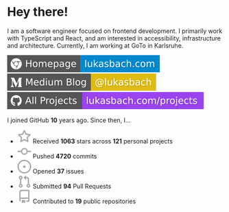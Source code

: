 # Hey there!

I am a software engineer focused on frontend development. I primarily work with TypeScript and React, and am interested in accessibility, infrastructure and architecture. Currently, I am working at GoTo in Karlsruhe.

[![Homepage](./icons/homepage.svg)](https://lukasbach.com)
[![Medium Blog](./icons/medium.svg)](https://medium.com/@lukasbach)
[![My Projects](./icons/projects.svg)](https://lukasbach.com/projects)

I joined GitHub **10** years ago. Since then, I...

- ![](./icons/star.svg) Received **1063** stars across **121** personal projects
- ![](./icons/commit.svg) Pushed **4720** commits
- ![](./icons/issues.svg) Opened **37** issues
- ![](./icons/pr.svg) Submitted **94** Pull Requests
- ![](./icons/repo.svg) Contributed to **19** public repositories
